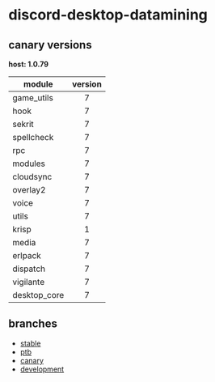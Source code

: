 # discord-desktop-datamining

## canary versions

**host: 1.0.79**

| module | version |
| ------ | :-----: |
| game_utils | 7 |
| hook | 7 |
| sekrit | 7 |
| spellcheck | 7 |
| rpc | 7 |
| modules | 7 |
| cloudsync | 7 |
| overlay2 | 7 |
| voice | 7 |
| utils | 7 |
| krisp | 1 |
| media | 7 |
| erlpack | 7 |
| dispatch | 7 |
| vigilante | 7 |
| desktop_core | 7 |

## branches

- [stable](https://github.com/OpenAsar/discord-desktop-datamining/tree/stable)
- [ptb](https://github.com/OpenAsar/discord-desktop-datamining/tree/ptb)
- [canary](https://github.com/OpenAsar/discord-desktop-datamining/tree/canary)
- [development](https://github.com/OpenAsar/discord-desktop-datamining/tree/development)
